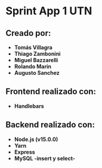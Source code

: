 # Sprint App 1 UTN

## Creado por:

* **Tomás Villagra**
* **Thiago Zambonini**
* **Miguel Bazzarelli**
* **Rolando Marin**
* **Augusto Sanchez**

## Frontend realizado con: 
* **Handlebars** 

## Backend realizado con: 
* **Node.js (v15.0.0)** 
* **Yarn**  
* **Express** 
* **MySQL -insert y select-**
